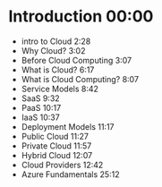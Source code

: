 # Introduction 00:00
* intro to Cloud 2:28
* Why Cloud? 3:02
* Before Cloud Computing 3:07
* What is Cloud? 6:17
* What is Cloud Computing? 8:07 
* Service Models 8:42 
* SaaS 9:32 
* PaaS 10:17 
* IaaS 10:37 
* Deployment Models 11:17 
* Public Cloud 11:27 
* Private Cloud 11:57 
* Hybrid Cloud 12:07 
* Cloud Providers 12:42 
* Azure Fundamentals 25:12 